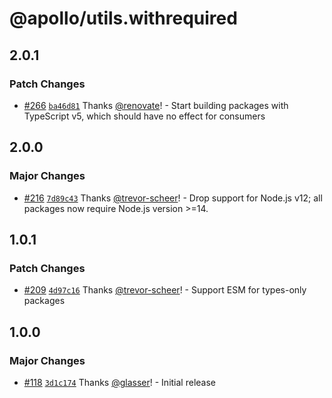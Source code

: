 # @apollo/utils.withrequired

## 2.0.1

### Patch Changes

- [#266](https://github.com/apollographql/apollo-utils/pull/266) [`ba46d81`](https://github.com/apollographql/apollo-utils/commit/ba46d817a97a6bad9b0ec6ff0720f01edc806091) Thanks [@renovate](https://github.com/apps/renovate)! - Start building packages with TypeScript v5, which should have no effect for consumers

## 2.0.0

### Major Changes

- [#216](https://github.com/apollographql/apollo-utils/pull/216) [`7d89c43`](https://github.com/apollographql/apollo-utils/commit/7d89c433039cd597998e99124f04866ac2a2c3d5) Thanks [@trevor-scheer](https://github.com/trevor-scheer)! - Drop support for Node.js v12; all packages now require Node.js version >=14.

## 1.0.1

### Patch Changes

- [#209](https://github.com/apollographql/apollo-utils/pull/209) [`4d97c16`](https://github.com/apollographql/apollo-utils/commit/4d97c16eb56dc116742d2d8d93c423a6543b5ae9) Thanks [@trevor-scheer](https://github.com/trevor-scheer)! - Support ESM for types-only packages

## 1.0.0

### Major Changes

- [#118](https://github.com/apollographql/apollo-utils/pull/118) [`3d1c174`](https://github.com/apollographql/apollo-utils/commit/3d1c174a427c3a9abde1119eef433c8a1bdb2b99) Thanks [@glasser](https://github.com/glasser)! - Initial release

